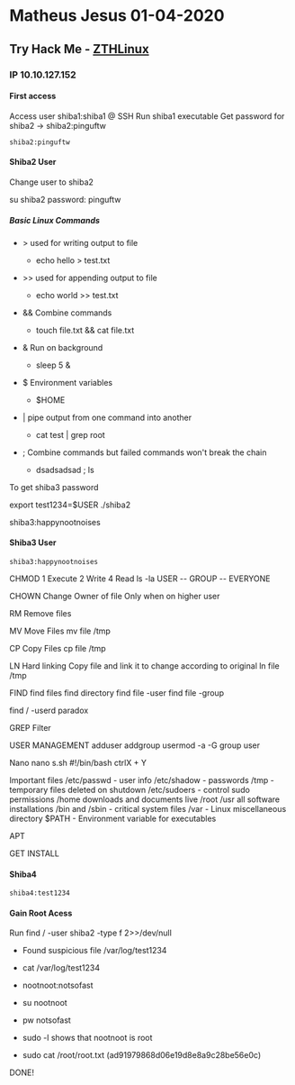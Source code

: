 # Matheus Jesus 01-04-2020

## Try Hack Me - [ZTHLinux](https://tryhackme.com/room/zthlinux)

### IP 10.10.127.152

#### First access

Access user shiba1:shiba1 @ SSH
Run shiba1 executable
Get password for shiba2 -> shiba2:pinguftw

```text
shiba2:pinguftw
```

#### Shiba2 User

Change user to shiba2

su shiba2
password: pinguftw

##### Basic Linux Commands

* \> used for writing output to file
  * echo hello > test.txt

* \>> used for appending output to file
  * echo world >> test.txt

* && Combine commands
  * touch file.txt && cat file.txt

* & Run on background
  * sleep 5 &

* $ Environment variables
  * $HOME

* | pipe output from one command into another
  * cat test | grep root

* ; Combine commands but failed commands won't break the chain
  * dsadsadsad ; ls

To get shiba3 password

export test1234=$USER
./shiba2

shiba3:happynootnoises

#### Shiba3 User

```text
shiba3:happynootnoises
```

CHMOD
1 Execute
2 Write
4 Read
ls -la
USER -- GROUP -- EVERYONE

CHOWN
Change Owner of file
Only when on higher user

RM
Remove files

MV
Move Files
mv file /tmp

CP
Copy Files
cp file /tmp

LN
Hard linking
Copy file and link it to change according to original
ln file /tmp

FIND
find files
find directory
find file -user
find file -group

find / -userd paradox

GREP
Filter

USER MANAGEMENT
adduser
addgroup
usermod -a -G group user

Nano
nano s.sh
\#!/bin/bash
ctrlX + Y

Important files
/etc/passwd - user info
/etc/shadow - passwords
/tmp - temporary files deleted on shutdown
/etc/sudoers - control sudo permissions
/home downloads and documents live
/root
/usr all software installations
/bin and /sbin - critical system files
/var - Linux miscellaneous directory
$PATH - Environment variable for executables

APT

GET
INSTALL


#### Shiba4

```text
shiba4:test1234
```

#### Gain Root Acess

Run
find / -user shiba2 -type f 2>>/dev/null

* Found suspicious file /var/log/test1234
* cat /var/log/test1234
* nootnoot:notsofast
* su nootnoot
* pw notsofast

* sudo -l shows that nootnoot is root
* sudo cat /root/root.txt (ad91979868d06e19d8e8a9c28be56e0c)

DONE!
